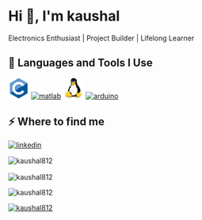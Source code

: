 <h1>Hi 👋, I'm kaushal</h1>
<p>Electronics Enthusiast | Project Builder | Lifelong Learner</p>
<h2>🚀 Languages and Tools I Use</h2>
<p><a target="_blank" href="https://raw.githubusercontent.com/devicons/devicon/master/icons/c/c-original.svg" style="display: inline-block;"><img src="https://raw.githubusercontent.com/devicons/devicon/master/icons/c/c-original.svg" alt="c" width="42" height="42" /></a>
<a target="_blank" href="https://upload.wikimedia.org/wikipedia/commons/2/21/Matlab_Logo.png" style="display: inline-block;"><img src="https://upload.wikimedia.org/wikipedia/commons/2/21/Matlab_Logo.png" alt="matlab" width="42" height="42" /></a>
<a target="_blank" href="https://raw.githubusercontent.com/devicons/devicon/master/icons/linux/linux-original.svg" style="display: inline-block;"><img src="https://raw.githubusercontent.com/devicons/devicon/master/icons/linux/linux-original.svg" alt="linux" width="42" height="42" /></a>
<a target="_blank" href="https://cdn.worldvectorlogo.com/logos/arduino-1.svg" style="display: inline-block;"><img src="https://cdn.worldvectorlogo.com/logos/arduino-1.svg" alt="arduino" width="42" height="42" /></a></p>
<h2>⚡️ Where to find me</h2>
<p><a target="_blank" href="https://www.linkedin.com/in/kaushal posnak" style="display: inline-block;"><img src="https://img.shields.io/badge/linkedin-logo?style=for-the-badge&logo=linkedin&logoColor=white&color=%230a77b6" alt="linkedin" /></a></p>
<p><img align="center" src="https://github-readme-stats.vercel.app/api?username=kaushal812&show_icons=true&locale=en" alt="kaushal812" /></p>
<p><img align="center" src="https://github-readme-streak-stats.herokuapp.com/?user=kaushal812&" alt="kaushal812" /></p>
<p><img src="https://github-readme-stats.vercel.app/api/top-langs?username=kaushal812&show_icons=true&locale=en&layout=compact" alt="kaushal812" /></p>
<p><a href="https://github.com/ryo-ma/github-profile-trophy"><img src="https://github-profile-trophy.vercel.app/?username=kaushal812" alt="kaushal812" /></a></p>
